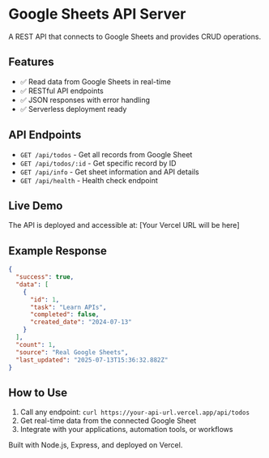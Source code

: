 # Google Sheets API Server

A REST API that connects to Google Sheets and provides CRUD operations.

## Features

- ✅ Read data from Google Sheets in real-time
- ✅ RESTful API endpoints
- ✅ JSON responses with error handling
- ✅ Serverless deployment ready

## API Endpoints

- `GET /api/todos` - Get all records from Google Sheet
- `GET /api/todos/:id` - Get specific record by ID
- `GET /api/info` - Get sheet information and API details
- `GET /api/health` - Health check endpoint

## Live Demo

The API is deployed and accessible at: [Your Vercel URL will be here]

## Example Response

```json
{
  "success": true,
  "data": [
    {
      "id": 1,
      "task": "Learn APIs",
      "completed": false,
      "created_date": "2024-07-13"
    }
  ],
  "count": 1,
  "source": "Real Google Sheets",
  "last_updated": "2025-07-13T15:36:32.882Z"
}
```

## How to Use

1. Call any endpoint: `curl https://your-api-url.vercel.app/api/todos`
2. Get real-time data from the connected Google Sheet
3. Integrate with your applications, automation tools, or workflows

Built with Node.js, Express, and deployed on Vercel.